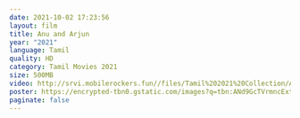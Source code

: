 ```yaml
---
date: 2021-10-02 17:23:56
layout: film
title: Anu and Arjun
year: "2021"
language: Tamil
quality: HD
category: Tamil Movies 2021
size: 500MB
video: http://srvi.mobilerockers.fun//files/Tamil%202021%20Collection/Anu%20and%20Arjun%20(2021)/Anu%20and%20Arjun%20(2021)%20Full%20Movies/Anu%20and%20Arjun%20(2021)%20DVDRip/Anu%20And%20Arjun%20(2021)%20DVDRip%20Single%20Part.mp4
poster: https://encrypted-tbn0.gstatic.com/images?q=tbn:ANd9GcTVrmncExtfyvBuX8JX_dD6gMpH2a-WVxuHSQ&usqp=CAU
paginate: false
---
```

